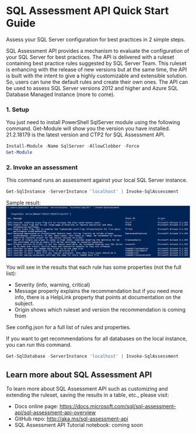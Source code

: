 # SQL Assessment API Quick Start Guide

Assess your SQL Server configuration for best practices in 2 simple steps.

SQL Assessment API provides a mechanism to evaluate the configuration of your SQL Server for best practices. The API is delivered with a ruleset containing best practice rules suggested by SQL Server Team. This ruleset is enhancing with the release of new versions but at the same time, the API is built with the intent to give a highly customizable and extensible solution. So, users can tune the default rules and create their own ones. The API can be used to assess SQL Server versions 2012 and higher and Azure SQL Database Managed Instance (more to come).

### 1. Setup

You just need to install PowerShell SqlServer module using the following command. Get-Module will show you the version you have installed. 21.2.18179 is the latest version and CTP2 for SQL Assessment API.

```PowerShell
Install-Module -Name SqlServer -AllowClobber -Force
Get-Module
```

### 2. Invoke an assessment

This command runs an assessment against your local SQL Server instance.

```PowerShell
Get-SqlInstance -ServerInstance 'localhost' | Invoke-SqlAssessment
```

Sample result:
![Sample Result](images/SQLAssessmentPSResult.png)

You will see in the results that each rule has some properties (not the full list):

- Severity (info, warning, critical)
- Message property explains the recommendation but if you need more info, there is a HelpLink property that points at documentation on the subject.
- Origin shows which ruleset and version the recommendation is coming from

See config.json for a full list of rules and properties.

If you want to get recommendations for all databases on the local instance, you can run this command.

```PowerShell
Get-SqlDatabase -ServerInstance 'localhost' | Invoke-SqlAssessment
```

## Learn more about SQL Assessment API

To learn more about SQL Assessment API such as customizing and extending the ruleset, saving the results in a table, etc., please visit:

- Docs online page: https://docs.microsoft.com/sql/sql-assessment-api/sql-assessment-api-overview 
- GitHub repo: http://aka.ms/sql-assessment-api
- SQL Assessment API Tutorial notebook: coming soon
